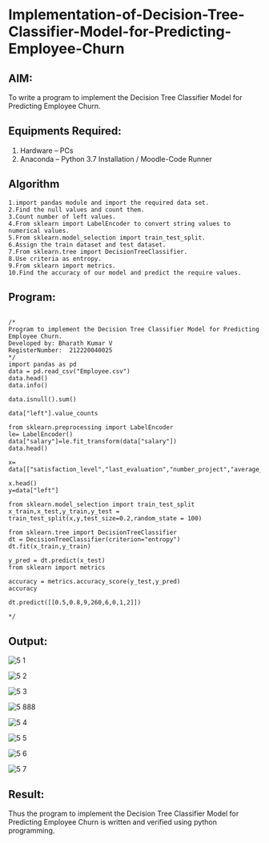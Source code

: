 # Implementation-of-Decision-Tree-Classifier-Model-for-Predicting-Employee-Churn

## AIM:
To write a program to implement the Decision Tree Classifier Model for Predicting Employee Churn.

## Equipments Required:
1. Hardware – PCs
2. Anaconda – Python 3.7 Installation / Moodle-Code Runner

## Algorithm

~~~
1.import pandas module and import the required data set.
2.Find the null values and count them.
3.Count number of left values.
4.From sklearn import LabelEncoder to convert string values to numerical values.
5.From sklearn.model_selection import train_test_split.
6.Assign the train dataset and test dataset.
7.From sklearn.tree import DecisionTreeClassifier.
8.Use criteria as entropy.
9.From sklearn import metrics.
10.Find the accuracy of our model and predict the require values.
~~~
## Program:
```

/*
Program to implement the Decision Tree Classifier Model for Predicting Employee Churn.
Developed by: Bharath Kumar V
RegisterNumber:  212220040025
*/
import pandas as pd
data = pd.read_csv("Employee.csv")
data.head()
data.info()

data.isnull().sum()

data["left"].value_counts

from sklearn.preprocessing import LabelEncoder
le= LabelEncoder()
data["salary"]=le.fit_transform(data["salary"])
data.head()

x= data[["satisfaction_level","last_evaluation","number_project","average_montly_hours","time_spend_company","Work_accident","promotion_last_5years","salary"]]

x.head()
y=data["left"]

from sklearn.model_selection import train_test_split
x_train,x_test,y_train,y_test = train_test_split(x,y,test_size=0.2,random_state = 100)

from sklearn.tree import DecisionTreeClassifier
dt = DecisionTreeClassifier(criterion="entropy")
dt.fit(x_train,y_train)

y_pred = dt.predict(x_test)
from sklearn import metrics

accuracy = metrics.accuracy_score(y_test,y_pred)
accuracy

dt.predict([[0.5,0.8,9,260,6,0,1,2]])

*/
```


## Output:

![5 1](https://user-images.githubusercontent.com/93427201/169464199-48c6ec39-a17a-497a-a019-eacf1d407504.png)


![5 2](https://user-images.githubusercontent.com/93427201/169464214-50ba4c35-d595-4f52-9fc7-fb1261aa0863.png)


![5 3](https://user-images.githubusercontent.com/93427201/169464218-70fef879-cf2c-4b5a-91b3-2093027bad61.png)

![5 888](https://user-images.githubusercontent.com/93427201/169465155-3072f216-95c4-424f-9e02-839ba0a58649.png)


![5 4](https://user-images.githubusercontent.com/93427201/169464229-b8355e16-5fcc-4b29-9f82-0ad3722c7d32.png)


![5 5](https://user-images.githubusercontent.com/93427201/169464240-bedddfb9-3e16-43d0-959b-85c2de57c60d.png)


![5 6](https://user-images.githubusercontent.com/93427201/169464249-db5864fc-9fb0-49f3-82be-26661f4b30a4.png)

![5 7](https://user-images.githubusercontent.com/93427201/169464949-8e0cad92-493c-4980-b5fb-14da96824345.png)






## Result:
Thus the program to implement the  Decision Tree Classifier Model for Predicting Employee Churn is written and verified using python programming.

